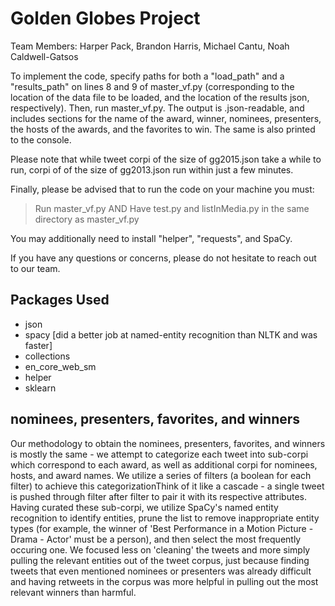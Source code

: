 # Golden Globes Project
Team Members: Harper Pack, Brandon Harris, Michael Cantu, Noah Caldwell-Gatsos

To implement the code, specify paths for both a "load_path" and a "results_path" on lines 8 and 9 of master_vf.py (corresponding to the location of the data file to be loaded, and the location of the results json, respectively).  Then, run master_vf.py. The output is .json-readable, and includes sections for the name of the award, winner, nominees, presenters, the hosts of the awards, and the favorites to win. The same is also printed to the console.

Please note that while tweet corpi of the size of gg2015.json take a while to run, corpi of of the size of gg2013.json run within just a few minutes.

Finally, please be advised that to run the code on your machine you must:
> Run master_vf.py
AND
> Have test.py and listInMedia.py in the same directory as master_vf.py

You may additionally need to install "helper", "requests", and SpaCy.  

If you have any questions or concerns, please do not hesitate to reach out to our team.

## Packages Used
* json
* spacy [did a better job at named-entity recognition than NLTK and was faster] 
* collections
* en_core_web_sm
* helper
* sklearn

## nominees, presenters, favorites, and winners
  Our methodology to obtain the nominees, presenters, favorites, and winners is mostly the same - we attempt to categorize each tweet into sub-corpi which correspond to each award, as well as additional corpi for nominees, hosts, and award names. We utilize a series of filters (a boolean for each filter) to achieve this categorizationThink of it like a cascade - a single tweet is pushed through filter after filter to pair it with its respective attributes.  Having curated these sub-corpi, we utilize SpaCy's named entity recognition to identify entities, prune the list to remove inappropriate entity types (for example, the winner of 'Best Performance in a Motion Picture - Drama - Actor' must be a person), and then select the most frequently occuring one.
  We focused less on 'cleaning' the tweets and more simply pulling the relevant entities out of the tweet corpus, just because finding tweets that even mentioned nominees or presenters was already difficult and having retweets in the corpus was more helpful in pulling out the most relevant winners than harmful. 
  

  

